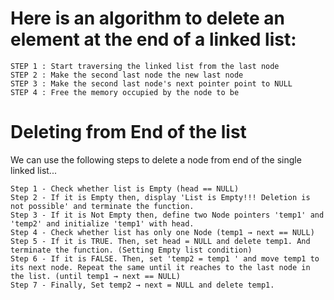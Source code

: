 # Here is an algorithm to delete an element at the end of a linked list:

```
STEP 1 : Start traversing the linked list from the last node
STEP 2 : Make the second last node the new last node
STEP 3 : Make the second last node's next pointer point to NULL
STEP 4 : Free the memory occupied by the node to be
```

# Deleting from End of the list

We can use the following steps to delete a node from end of the single linked list...

```
Step 1 - Check whether list is Empty (head == NULL)
Step 2 - If it is Empty then, display 'List is Empty!!! Deletion is not possible' and terminate the function.
Step 3 - If it is Not Empty then, define two Node pointers 'temp1' and 'temp2' and initialize 'temp1' with head.
Step 4 - Check whether list has only one Node (temp1 → next == NULL)
Step 5 - If it is TRUE. Then, set head = NULL and delete temp1. And terminate the function. (Setting Empty list condition)
Step 6 - If it is FALSE. Then, set 'temp2 = temp1 ' and move temp1 to its next node. Repeat the same until it reaches to the last node in the list. (until temp1 → next == NULL)
Step 7 - Finally, Set temp2 → next = NULL and delete temp1.
```
